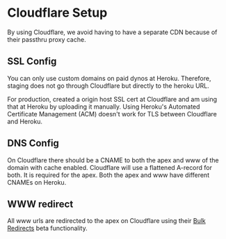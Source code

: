 # Cloudflare Setup

By using Cloudflare, we avoid having to have a separate CDN because of their passthru proxy cache.

## SSL Config

You can only use custom domains on paid dynos at Heroku. Therefore, staging does not go through Cloudflare but directly to the heroku URL.

For production, created a origin host SSL cert at Cloudflare and am using that at Heroku by uploading it manually. Using Heroku's Automated Certificate Management (ACM) doesn't work for TLS between Cloudflare and Heroku.

## DNS Config

On Cloudflare there should be a CNAME to both the apex and www of the domain with cache enabled. Cloudflare will use a flattened A-record for both. It is required for the apex. Both the apex and www have different CNAMEs on Heroku.

## WWW redirect

All www urls are redirected to the apex on Cloudflare using their [Bulk Redirects](https://developers.cloudflare.com/rules/bulk-redirects/) beta functionality.